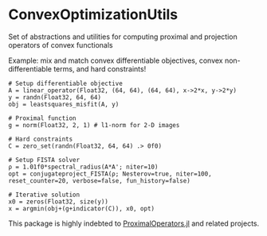 # ConvexOptimizationUtils

Set of abstractions and utilities for computing proximal and projection operators of convex functionals

Example: mix and match convex differentiable objectives, convex non-differentiable terms, and hard constraints!
```
# Setup differentiable objective
A = linear_operator(Float32, (64, 64), (64, 64), x->2*x, y->2*y)
y = randn(Float32, 64, 64)
obj = leastsquares_misfit(A, y)

# Proximal function
g = norm(Float32, 2, 1) # l1-norm for 2-D images

# Hard constraints
C = zero_set(randn(Float32, 64, 64) .> 0f0)

# Setup FISTA solver
ρ = 1.01f0*spectral_radius(A*A'; niter=10)
opt = conjugateproject_FISTA(ρ; Nesterov=true, niter=100, reset_counter=20, verbose=false, fun_history=false)

# Iterative solution
x0 = zeros(Float32, size(y))
x = argmin(obj+(g+indicator(C)), x0, opt)
```

This package is highly indebted to [ProximalOperators.jl](https://github.com/JuliaFirstOrder/ProximalOperators.jl) and related projects.